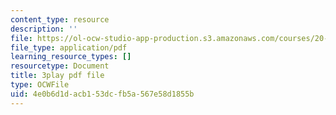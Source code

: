 ```yaml
---
content_type: resource
description: ''
file: https://ol-ocw-studio-app-production.s3.amazonaws.com/courses/20-219-becoming-the-next-bill-nye-writing-and-hosting-the-educational-show-january-iap-2015/4e0b6d1dacb153dcfb5a567e58d1855b_qkkI9Z9tKvo.pdf
file_type: application/pdf
learning_resource_types: []
resourcetype: Document
title: 3play pdf file
type: OCWFile
uid: 4e0b6d1d-acb1-53dc-fb5a-567e58d1855b
---
```

